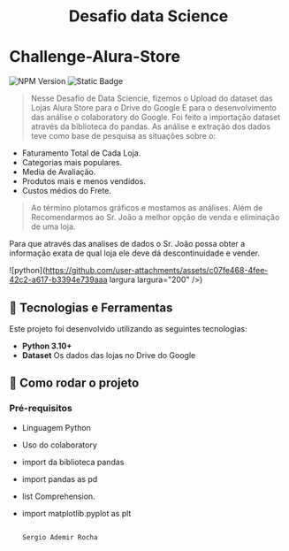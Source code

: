 <h1 align="center"> Desafio data Science </h1>

# Challenge-Alura-Store

![NPM Version](https://img.shields.io/npm/v/npm)  <img alt="Static Badge" src="https://img.shields.io/badge/Python-Data%20Sciencie-Azul%20Marinho">


> Nesse Desafio de Data Sciencie, fizemos o Upload do dataset das Lojas Alura Store
> para o Drive do Google
> E para o desenvolvimento das análise o colaboratory do Google.
> Foi feito a importação dataset através da biblioteca do pandas.
> As análise e extração dos dados teve como base de pesquisa as situações sobre o:
- Faturamento Total de Cada Loja.
- Categorias mais populares.
- Media de Avaliação.
- Produtos mais e menos vendidos.
- Custos médios do Frete.
> Ao término plotamos gráficos e mostamos as análises.
> Além de Recomendarmos ao Sr. João a melhor opção de venda e eliminação de uma loja. 

Para que através das analises de dados o Sr. João possa obter a informação
exata de qual loja ele deve dá descontinuidade e vender.

![python](https://github.com/user-attachments/assets/c07fe468-4fee-42c2-a617-b3394e739aaa largura  largura="200" />)


## 🐍 Tecnologias e Ferramentas

Este projeto foi desenvolvido utilizando as seguintes tecnologias:

- **Python 3.10+**
- **Dataset**  Os dados das lojas no Drive do Google
## 🚀 Como rodar o projeto
### Pré-requisitos
- Linguagem Python 
- Uso do colaboratory
- import da biblioteca pandas
- import pandas as pd
- list Comprehension.
- import matplotlib.pyplot as plt

                                                                         Sergio Ademir Rocha
